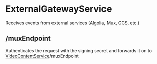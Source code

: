 # ExternalGatewayService

Receives events from external services (Algolia, Mux, GCS, etc.)

## /muxEndpoint

Authenticates the request with the signing secret and forwards it on to [VideoContentService](../VideoContentService/README.md)/muxEndpoint
